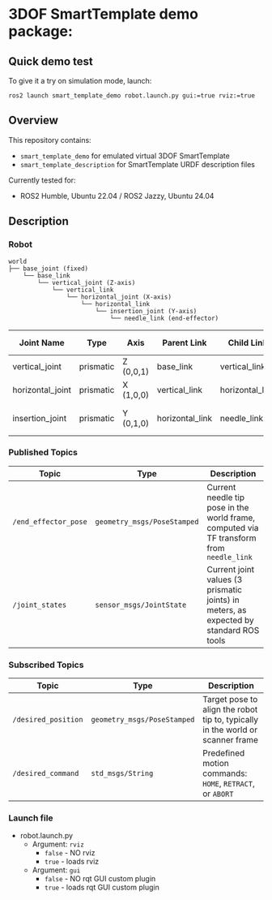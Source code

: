 # 3DOF SmartTemplate demo package:

## Quick demo test
To give it a try on simulation mode, launch:
```
ros2 launch smart_template_demo robot.launch.py gui:=true rviz:=true
```

## Overview
This repository contains:
- `smart_template_demo` for emulated virtual 3DOF SmartTemplate
- `smart_template_description` for SmartTemplate URDF description files

Currently tested for:
- ROS2 Humble, Ubuntu 22.04 / ROS2 Jazzy, Ubuntu 24.04

## Description
### Robot 
```
world
├── base_joint (fixed)
    └── base_link
        └── vertical_joint (Z-axis)
            └── vertical_link
                └── horizontal_joint (X-axis)
                    └── horizontal_link
                        └── insertion_joint (Y-axis)
                            └── needle_link (end-effector)
```

| Joint Name     | Type       | Axis       | Parent Link   | Child Link    | Range (m)    |
|----------------|------------|------------|---------------|--------------|-------------|
| vertical_joint | prismatic | Z (0,0,1)  | base_link     | vertical_link | ±0.025      |
| horizontal_joint | prismatic | X (1,0,0)  | vertical_link | horizontal_link | ±0.03       |
| insertion_joint | prismatic | Y (0,1,0)  | horizontal_link | needle_link   | 0.000 → 0.115 |

### Published Topics

| Topic             | Type                       | Description                                                                         |
|-------------------|----------------------------|-------------------------------------------------------------------------------------|
| `/end_effector_pose` | `geometry_msgs/PoseStamped` | Current needle tip pose in the world frame, computed via TF transform from `needle_link` |
| `/joint_states`   | `sensor_msgs/JointState`   | Current joint values (3 prismatic joints) in meters, as expected by standard ROS tools |

### Subscribed Topics

| Topic             | Type                       | Description                                                                          |
|-------------------|----------------------------|--------------------------------------------------------------------------------------|
| `/desired_position` | `geometry_msgs/PoseStamped` | Target pose to align the robot tip to, typically in the world or scanner frame         |
| `/desired_command` | `std_msgs/String`          | Predefined motion commands: `HOME`, `RETRACT`, or `ABORT`                             |

### Launch file
- robot.launch.py
  * Argument: `rviz`
    * `false` - NO rviz
    * `true` - loads rviz
  * Argument: `gui`
    * `false` - NO rqt GUI custom plugin
    * `true` - loads rqt GUI custom plugin

